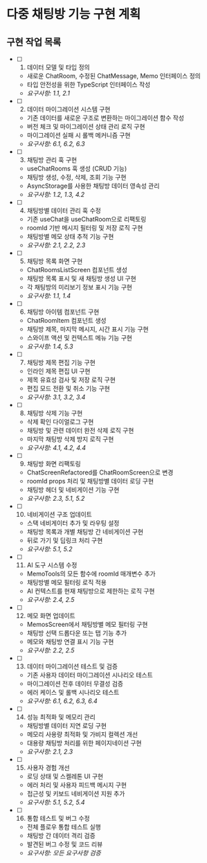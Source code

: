 # 다중 채팅방 기능 구현 계획

## 구현 작업 목록

- [ ] 1. 데이터 모델 및 타입 정의
  - 새로운 ChatRoom, 수정된 ChatMessage, Memo 인터페이스 정의
  - 타입 안전성을 위한 TypeScript 인터페이스 작성
  - _요구사항: 1.1, 2.1_

- [ ] 2. 데이터 마이그레이션 시스템 구현
  - 기존 데이터를 새로운 구조로 변환하는 마이그레이션 함수 작성
  - 버전 체크 및 마이그레이션 상태 관리 로직 구현
  - 마이그레이션 실패 시 롤백 메커니즘 구현
  - _요구사항: 6.1, 6.2, 6.3_

- [ ] 3. 채팅방 관리 훅 구현
  - useChatRooms 훅 생성 (CRUD 기능)
  - 채팅방 생성, 수정, 삭제, 조회 기능 구현
  - AsyncStorage를 사용한 채팅방 데이터 영속성 관리
  - _요구사항: 1.2, 1.3, 4.2_

- [ ] 4. 채팅방별 데이터 관리 훅 수정
  - 기존 useChat을 useChatRoom으로 리팩토링
  - roomId 기반 메시지 필터링 및 저장 로직 구현
  - 채팅방별 메모 상태 추적 기능 구현
  - _요구사항: 2.1, 2.2, 2.3_

- [ ] 5. 채팅방 목록 화면 구현
  - ChatRoomsListScreen 컴포넌트 생성
  - 채팅방 목록 표시 및 새 채팅방 생성 UI 구현
  - 각 채팅방의 미리보기 정보 표시 기능 구현
  - _요구사항: 1.1, 1.4_

- [ ] 6. 채팅방 아이템 컴포넌트 구현
  - ChatRoomItem 컴포넌트 생성
  - 채팅방 제목, 마지막 메시지, 시간 표시 기능 구현
  - 스와이프 액션 및 컨텍스트 메뉴 기능 구현
  - _요구사항: 1.4, 5.3_

- [ ] 7. 채팅방 제목 편집 기능 구현
  - 인라인 제목 편집 UI 구현
  - 제목 유효성 검사 및 저장 로직 구현
  - 편집 모드 전환 및 취소 기능 구현
  - _요구사항: 3.1, 3.2, 3.4_

- [ ] 8. 채팅방 삭제 기능 구현
  - 삭제 확인 다이얼로그 구현
  - 채팅방 및 관련 데이터 완전 삭제 로직 구현
  - 마지막 채팅방 삭제 방지 로직 구현
  - _요구사항: 4.1, 4.2, 4.4_

- [ ] 9. 채팅방 화면 리팩토링
  - ChatScreenRefactored를 ChatRoomScreen으로 변경
  - roomId props 처리 및 채팅방별 데이터 로딩 구현
  - 채팅방 헤더 및 네비게이션 기능 구현
  - _요구사항: 2.3, 5.1, 5.2_

- [ ] 10. 네비게이션 구조 업데이트
  - 스택 네비게이터 추가 및 라우팅 설정
  - 채팅방 목록과 개별 채팅방 간 네비게이션 구현
  - 뒤로 가기 및 딥링크 처리 구현
  - _요구사항: 5.1, 5.2_

- [ ] 11. AI 도구 시스템 수정
  - MemoTools의 모든 함수에 roomId 매개변수 추가
  - 채팅방별 메모 필터링 로직 적용
  - AI 컨텍스트를 현재 채팅방으로 제한하는 로직 구현
  - _요구사항: 2.4, 2.5_

- [ ] 12. 메모 화면 업데이트
  - MemosScreen에서 채팅방별 메모 필터링 구현
  - 채팅방 선택 드롭다운 또는 탭 기능 추가
  - 메모와 채팅방 연결 표시 기능 구현
  - _요구사항: 2.2, 2.5_

- [ ] 13. 데이터 마이그레이션 테스트 및 검증
  - 기존 사용자 데이터 마이그레이션 시나리오 테스트
  - 마이그레이션 전후 데이터 무결성 검증
  - 에러 케이스 및 롤백 시나리오 테스트
  - _요구사항: 6.1, 6.2, 6.3, 6.4_

- [ ] 14. 성능 최적화 및 메모리 관리
  - 채팅방별 데이터 지연 로딩 구현
  - 메모리 사용량 최적화 및 가비지 컬렉션 개선
  - 대용량 채팅방 처리를 위한 페이지네이션 구현
  - _요구사항: 2.1, 2.3_

- [ ] 15. 사용자 경험 개선
  - 로딩 상태 및 스켈레톤 UI 구현
  - 에러 처리 및 사용자 피드백 메시지 구현
  - 접근성 및 키보드 네비게이션 지원 추가
  - _요구사항: 5.1, 5.2, 5.4_

- [ ] 16. 통합 테스트 및 버그 수정
  - 전체 플로우 통합 테스트 실행
  - 채팅방 간 데이터 격리 검증
  - 발견된 버그 수정 및 코드 리뷰
  - _요구사항: 모든 요구사항 검증_